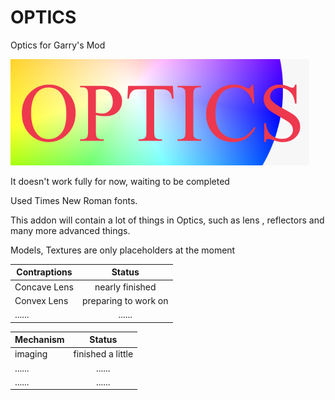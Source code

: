 # OPTICS

Optics for Garry's Mod

![picture01](/template-logo.png "simple logo")

It doesn't work fully for now, waiting to be completed

Used Times New Roman fonts.

This addon will contain a lot of things in Optics, such as lens , reflectors and many more advanced things.

Models, Textures are only placeholders at the moment

Contraptions|Status
------------|:-------------------:
Concave Lens|nearly finished
Convex Lens |preparing to work on
......      |......

Mechanism|Status
------------|:-------------------:
imaging     |finished a little
......      |......
......      |......
